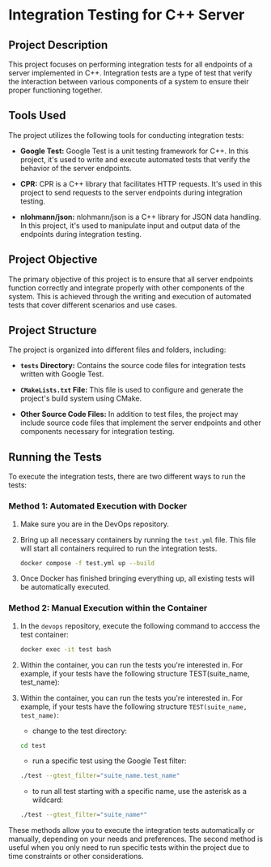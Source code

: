 # Integration Testing for C++ Server

## Project Description

This project focuses on performing integration tests for all endpoints of a server implemented in C++. Integration tests are a type of test that verify the interaction between various components of a system to ensure their proper functioning together.

## Tools Used

The project utilizes the following tools for conducting integration tests:

- **Google Test:** Google Test is a unit testing framework for C++. In this project, it's used to write and execute automated tests that verify the behavior of the server endpoints.

- **CPR:** CPR is a C++ library that facilitates HTTP requests. It's used in this project to send requests to the server endpoints during integration testing.

- **nlohmann/json:** nlohmann/json is a C++ library for JSON data handling. In this project, it's used to manipulate input and output data of the endpoints during integration testing.

## Project Objective

The primary objective of this project is to ensure that all server endpoints function correctly and integrate properly with other components of the system. This is achieved through the writing and execution of automated tests that cover different scenarios and use cases.

## Project Structure

The project is organized into different files and folders, including:

- **`tests` Directory:** Contains the source code files for integration tests written with Google Test.

- **`CMakeLists.txt` File:** This file is used to configure and generate the project's build system using CMake.

- **Other Source Code Files:** In addition to test files, the project may include source code files that implement the server endpoints and other components necessary for integration testing.

## Running the Tests

To execute the integration tests, there are two different ways to run the tests:

### Method 1: Automated Execution with Docker

1. Make sure you are in the DevOps repository.
2. Bring up all necessary containers by running the `test.yml` file. This file will start all containers required to run the integration tests.

   ```bash
   docker compose -f test.yml up --build
   ```

3. Once Docker has finished bringing everything up, all existing tests will be automatically executed.

### Method 2: Manual Execution within the Container

1. In the `devops` repository, execute the following command to acccess the test container:
   ```bash
   docker exec -it test bash
   ```
2. Within the container, you can run the tests you're interested in. For example, if your tests have the following structure TEST(suite_name, test_name):

3. Within the container, you can run the tests you're interested in. For example, if your tests have the following structure `TEST(suite_name, test_name)`:
   - change to the test directory:
   ```bash
   cd test
   ```
   - run a specific test using the Google Test filter:
   ```bash
   ./test --gtest_filter="suite_name.test_name"
   ```
   - to run all test starting with a specific name, use the asterisk as a wildcard:
   ```bash
   ./test --gtest_filter="suite_name*"
   ```

These methods allow you to execute the integration tests automatically or manually, depending on your needs and preferences. The second method is useful when you only need to run specific tests within the project due to time constraints or other considerations.


